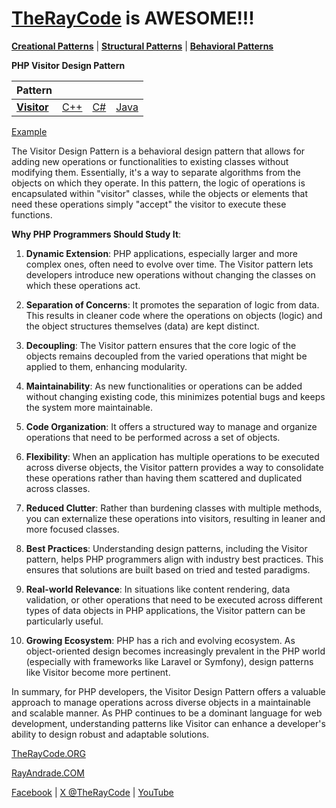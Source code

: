 # [TheRayCode](../../../README.md) is AWESOME!!!

**[Creational Patterns](../../Creational/README.md)** | **[Structural Patterns](../../Structural/README.md)** | **[Behavioral Patterns](../README.md)**

**PHP Visitor Design Pattern**

|Pattern|   |   |   |
|---|---|---|---|
| [**Visitor**](README.md) | [C++](../../../CPP/Behavioral/Visitor/README.md) | [C#](../../../Csharp/Behavioral/Visitor/README.md) | [Java](../../../Java/Behavioral/Visitor/README.md) |

[Example](V1/README.md)

The Visitor Design Pattern is a behavioral design pattern that allows for adding new operations or functionalities to existing classes without modifying them. Essentially, it's a way to separate algorithms from the objects on which they operate. In this pattern, the logic of operations is encapsulated within "visitor" classes, while the objects or elements that need these operations simply "accept" the visitor to execute these functions.

**Why PHP Programmers Should Study It**:

1. **Dynamic Extension**: PHP applications, especially larger and more complex ones, often need to evolve over time. The Visitor pattern lets developers introduce new operations without changing the classes on which these operations act.

2. **Separation of Concerns**: It promotes the separation of logic from data. This results in cleaner code where the operations on objects (logic) and the object structures themselves (data) are kept distinct.

3. **Decoupling**: The Visitor pattern ensures that the core logic of the objects remains decoupled from the varied operations that might be applied to them, enhancing modularity.

4. **Maintainability**: As new functionalities or operations can be added without changing existing code, this minimizes potential bugs and keeps the system more maintainable.

5. **Code Organization**: It offers a structured way to manage and organize operations that need to be performed across a set of objects.

6. **Flexibility**: When an application has multiple operations to be executed across diverse objects, the Visitor pattern provides a way to consolidate these operations rather than having them scattered and duplicated across classes.

7. **Reduced Clutter**: Rather than burdening classes with multiple methods, you can externalize these operations into visitors, resulting in leaner and more focused classes.

8. **Best Practices**: Understanding design patterns, including the Visitor pattern, helps PHP programmers align with industry best practices. This ensures that solutions are built based on tried and tested paradigms.

9. **Real-world Relevance**: In situations like content rendering, data validation, or other operations that need to be executed across different types of data objects in PHP applications, the Visitor pattern can be particularly useful.

10. **Growing Ecosystem**: PHP has a rich and evolving ecosystem. As object-oriented design becomes increasingly prevalent in the PHP world (especially with frameworks like Laravel or Symfony), design patterns like Visitor become more pertinent.

In summary, for PHP developers, the Visitor Design Pattern offers a valuable approach to manage operations across diverse objects in a maintainable and scalable manner. As PHP continues to be a dominant language for web development, understanding patterns like Visitor can enhance a developer's ability to design robust and adaptable solutions.

[TheRayCode.ORG](https://www.TheRayCode.org)

[RayAndrade.COM](https://www.RayAndrade.com)

[Facebook](https://www.facebook.com/TheRayCode/) | [X @TheRayCode](https://www.x.com/TheRayCode/) | [YouTube](https://www.youtube.com/TheRayCode/)
